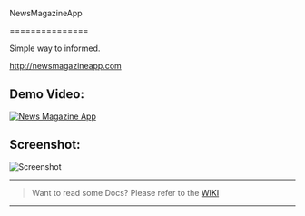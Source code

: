 NewsMagazineApp 

===============

Simple way to informed.

http://newsmagazineapp.com


## Demo Video:

[![News Magazine App](http://img.youtube.com/vi/1m4YMnghzQk/0.jpg)](http://www.youtube.com/watch?v=1m4YMnghzQk)

## Screenshot:

![Screenshot](https://raw.github.com/michaelhenry/NewsMagazineApp/master/screenshot.png "NewsMagazineApp")
_______________________

> Want to read some Docs? Please refer to the [WIKI](https://github.com/michaelhenry/NewsMagazineApp/wiki "Wiki")

_______________________
